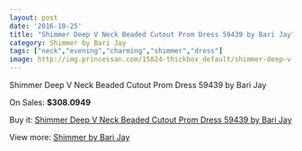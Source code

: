 ```yaml
---
layout: post
date: '2016-10-25'
title: "Shimmer Deep V Neck Beaded Cutout Prom Dress 59439 by Bari Jay"
category: Shimmer by Bari Jay
tags: ["neck","evening","charming","shimmer","dress"]
image: http://img.princessan.com/15824-thickbox_default/shimmer-deep-v-neck-beaded-cutout-prom-dress-59439-by-bari-jay.jpg
---
```

Shimmer Deep V Neck Beaded Cutout Prom Dress 59439 by Bari Jay

On Sales: **$308.0949**
<a href="https://www.princessan.com/en/shimmer-by-bari-jay/7393-shimmer-deep-v-neck-beaded-cutout-prom-dress-59439-by-bari-jay.html"><amp-img layout="responsive" width="600" height="600" src="//img.princessan.com/15824-thickbox_default/shimmer-deep-v-neck-beaded-cutout-prom-dress-59439-by-bari-jay.jpg" alt="Shimmer Deep V Neck Beaded Cutout Prom Dress 59439 by Bari Jay 0" /></a>
<a href="https://www.princessan.com/en/shimmer-by-bari-jay/7393-shimmer-deep-v-neck-beaded-cutout-prom-dress-59439-by-bari-jay.html"><amp-img layout="responsive" width="600" height="600" src="//img.princessan.com/15825-thickbox_default/shimmer-deep-v-neck-beaded-cutout-prom-dress-59439-by-bari-jay.jpg" alt="Shimmer Deep V Neck Beaded Cutout Prom Dress 59439 by Bari Jay 1" /></a>

Buy it: [Shimmer Deep V Neck Beaded Cutout Prom Dress 59439 by Bari Jay](https://www.princessan.com/en/shimmer-by-bari-jay/7393-shimmer-deep-v-neck-beaded-cutout-prom-dress-59439-by-bari-jay.html "Shimmer Deep V Neck Beaded Cutout Prom Dress 59439 by Bari Jay")

View more: [Shimmer by Bari Jay](https://www.princessan.com/en/58-shimmer-by-bari-jay "Shimmer by Bari Jay")